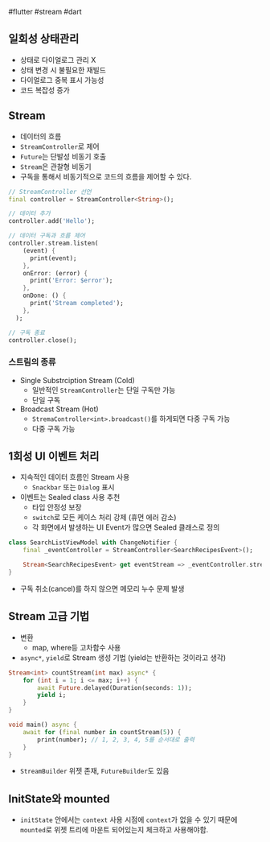 #flutter #stream #dart


## 일회성 상태관리
- 상태로 다이얼로그 관리 X
- 상태 변경 시 불필요한 재빌드
- 다이얼로그 중복 표시 가능성
- 코드 복잡성 증가


## Stream
- 데이터의 흐름
- `StreamController`로 제어
- `Future`는 단발성 비동기 호출
- `Stream`은 관찰형 비동기
- 구독을 통해서 비동기적으로 코드의 흐름을 제어할 수 있다.

```dart
// StreamController 선언
final controller = StreamController<String>();

// 데이터 추가
controller.add('Hello');

// 데이터 구독과 흐름 제어
controller.stream.listen(
    (event) {
      print(event);
    },
    onError: (error) {
      print('Error: $error');
    },
    onDone: () {
      print('Stream completed');
    },
  );

// 구독 종료
controller.close();
```

### 스트림의 종류
- Single Substrciption Stream (Cold)
	- 일반적인 `StreamController`는 단일 구독만 가능
	- 단일 구독
- Broadcast Stream (Hot)
	- `StremaController<int>.broadcast()`를 하게되면 다중 구독 가능
	- 다중 구독 가능

## 1회성 UI 이벤트 처리
- 지속적인 데이터 흐름인 Stream 사용
	- `Snackbar` 또는 `Dialog` 표시
- 이벤트는 Sealed class 사용 추천
	- 타입 안정성 보장 
	- `switch`로 모든 케이스 처리 강제 (휴먼 에러 감소)
	- 각 화면에서 발생하는 UI Event가 많으면 Sealed 클래스로 정의

```dart
class SearchListViewModel with ChangeNotifier {
	final _eventController = StreamController<SearchRecipesEvent>();

	Stream<SearchRecipesEvent> get eventStream => _eventController.stream;
}
```

- 구독 취소(cancel)를 하지 않으면 메모리 누수 문제 발생

## Stream 고급 기법
- 변환 
	- map, where등 고차함수 사용
- `async*`, `yield`로 Stream 생성 기법 (yield는 반환하는 것이라고 생각)
```dart
Stream<int> countStream(int max) async* {
	for (int i = 1; i <= max; i++) {
		await Future.delayed(Duration(seconds: 1));
		yield i;
	}
}

void main() async {
	await for (final number in countStream(5)) {
		print(number); // 1, 2, 3, 4, 5를 순서대로 출력
	}
}
```
- `StreamBuilder` 위젯 존재, `FutureBuilder`도 있음

## InitState와 mounted
- `initState` 안에서는 `context` 사용 시점에 `context`가 없을 수 있기 때문에 `mounted`로 위젯 트리에 마운트 되어있는지 체크하고 사용해야함.